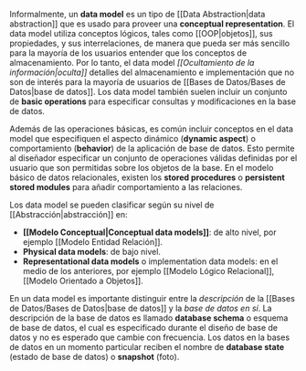 Informalmente, un **data model** es un tipo de  [[Data Abstraction|data abstraction]] que es usado para proveer una **conceptual representation**. El data model utiliza conceptos lógicos, tales como [[OOP|objetos]], sus propiedades, y sus interrelaciones, de manera que pueda ser más sencillo para la mayoría de los usuarios entender que los conceptos de almacenamiento. Por lo tanto, el data model *[[Ocultamiento de la información|oculta]]* detalles del almacenamiento e implementación que no son de interés para la mayoría de usuarios de [[Bases de Datos/Bases de Datos|base de datos]]. Los data model también suelen incluir un conjunto de **basic operations** para especificar consultas y modificaciones en la base de datos.

Además de las operaciones básicas, es común incluir conceptos en el data model que especifiquen el aspecto dinámico (**dynamic aspect**) o comportamiento (**behavior**) de la aplicación de base de datos. Esto permite al diseñador especificar un conjunto de operaciones válidas definidas por el usuario que son permitidas sobre los objetos de la base. En el modelo básico de datos relacionales, existen los **stored procedures** o **persistent stored modules** para añadir comportamiento a las relaciones.

Los data model se pueden clasificar según su nivel de [[Abstracción|abstracción]] en:
* **[[Modelo Conceptual|Conceptual data models]]**: de alto nivel, por ejemplo [[Modelo Entidad Relación]].
* **Physical data models**: de bajo nivel.
* **Representational data models** o implementation data models: en el medio de los anteriores, por ejemplo [[Modelo Lógico Relacional]], [[Modelo Orientado a Objetos]].

En un data model es importante distinguir entre la *descripción* de la [[Bases de Datos/Bases de Datos|base de datos]] y la *base de datos en sí*. La descripción de la base de datos es llamado **database schema** o esquema de base de datos, el cual es especificado durante el diseño de base de datos y no es esperado que cambie con frecuencia. Los datos en la bases de datos en un momento particular reciben el nombre de **database state** (estado de base de datos) o **snapshot** (foto).
